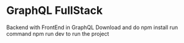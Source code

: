 # GraphQL FullStack
Backend with FrontEnd in GraphQL
Download and do npm install
run command npm run dev to run the project
